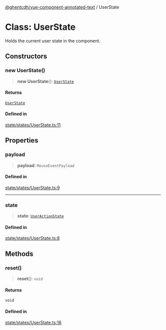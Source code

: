 [@ghentcdh/vue-component-annotated-text](../globals.md) / UserState

# Class: UserState

Holds the current user state in the component.

## Constructors

### new UserState()

> **new UserState**(): [`UserState`](UserState.md)

#### Returns

[`UserState`](UserState.md)

#### Defined in

[state/states/UserState.ts:11](https://github.com/GhentCDH/vue_component_annotated_text/blob/f198f4099aac4fb2c5d74cb86dba0c84c00d1230/src/state/states/UserState.ts#L11)

## Properties

### payload

> **payload**: `MouseEventPayload`

#### Defined in

[state/states/UserState.ts:9](https://github.com/GhentCDH/vue_component_annotated_text/blob/f198f4099aac4fb2c5d74cb86dba0c84c00d1230/src/state/states/UserState.ts#L9)

***

### state

> **state**: [`UserActionState`](../enumerations/UserActionState.md)

#### Defined in

[state/states/UserState.ts:8](https://github.com/GhentCDH/vue_component_annotated_text/blob/f198f4099aac4fb2c5d74cb86dba0c84c00d1230/src/state/states/UserState.ts#L8)

## Methods

### reset()

> **reset**(): `void`

#### Returns

`void`

#### Defined in

[state/states/UserState.ts:16](https://github.com/GhentCDH/vue_component_annotated_text/blob/f198f4099aac4fb2c5d74cb86dba0c84c00d1230/src/state/states/UserState.ts#L16)
